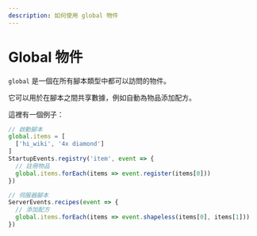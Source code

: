 ```yaml
---
description: 如何使用 global 物件
---
```


# Global 物件

`global` 是一個在所有腳本類型中都可以訪問的物件。

它可以用於在腳本之間共享數據，例如自動為物品添加配方。

這裡有一個例子：

```js
// 啟動腳本
global.items = [
  ['hi_wiki', '4x diamond']
]
StartupEvents.registry('item', event => {
  // 註冊物品
  global.items.forEach(items => event.register(items[0]))
})
```
```js
// 伺服器腳本
ServerEvents.recipes(event => {
  // 添加配方
  global.items.forEach(items => event.shapeless(items[0], items[1]))
})
```